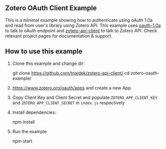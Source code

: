 Zotero OAuth Client Example
----

This is a minimal example showing how to authenticate using oAuth 1.0a and read from user's library using Zotero API. This example uses [oauth-1.0a](https://www.npmjs.com/package/oauth-1.0a#client-side-usage-caution) to talk to oAuth endpoint and [zotero-api-client](https://github.com/tnajdek/zotero-api-client/) to talk to Zotero API. Check relevant project pages for documentation & support.

How to use this example
-----

1. Clone this example and change dir:

    git clone https://github.com/tnajdek/zotero-api-client/
	cd zotero-oauth-example/

2. https://www.zotero.org/oauth/apps and create a new App
3. Copy Client Key and Client Secret and populate `ZOTERO_APP_CLIENT_KEY` and `ZOTERO_APP_CLIENT_SECRET` in `index.js` respectively
4. Install dependencies:

    npm install

5. Run the example

    npm start